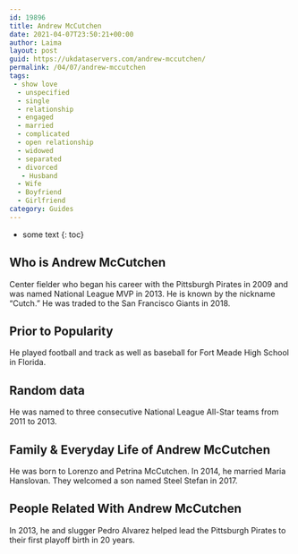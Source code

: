```yaml
---
id: 19896
title: Andrew McCutchen
date: 2021-04-07T23:50:21+00:00
author: Laima
layout: post
guid: https://ukdataservers.com/andrew-mccutchen/
permalink: /04/07/andrew-mccutchen
tags:
 - show love
  - unspecified
  - single
  - relationship
  - engaged
  - married
  - complicated
  - open relationship
  - widowed
  - separated
  - divorced
   - Husband
  - Wife
  - Boyfriend
  - Girlfriend
category: Guides
---
```


* some text
{: toc}


## Who is Andrew McCutchen
                  
                  
                  
Center fielder who began his career with the Pittsburgh Pirates in 2009 and was named National League MVP in 2013. He is known by the nickname &#8220;Cutch.&#8221; He was traded to the San Francisco Giants in 2018. 
                  
              
            
              
            
                
                
                
## Prior to Popularity
                  
                  
                  
He played football and track as well as baseball for Fort Meade High School in Florida.
                  
              
            
              
            
                
                
                
## Random data
                  
                  
                  
He was named to three consecutive National League All-Star teams from 2011 to 2013.
                  
              
            
              
            
                
                
                
## Family & Everyday Life of Andrew McCutchen
                  
                  
                  
He was born to Lorenzo and Petrina McCutchen. In 2014, he married Maria Hanslovan. They welcomed a son named Steel Stefan in 2017.
                  
              
            
              
            
                
                
                
## People Related With Andrew McCutchen
                  
                  
                  
In 2013, he and slugger Pedro Alvarez helped lead the Pittsburgh Pirates to their first playoff birth in 20 years.
                  
              
            
              
            
                
              
            
              
              
            
            
              
            
          
          
          